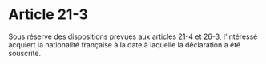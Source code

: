 # Article 21-3

Sous réserve des dispositions prévues aux articles <a href='/affichCodeArticle.do?cidTexte=LEGITEXT000006070721&idArticle=LEGIARTI000006419796&dateTexte=&categorieLien=cid' title='Code civil - art. 21-4 (V)'>21-4 </a>et <a href='/affichCodeArticle.do?cidTexte=LEGITEXT000006070721&idArticle=LEGIARTI000006420167&dateTexte=&categorieLien=cid' title='Code civil - art. 26-3 (V)'>26-3</a>, l'intéressé acquiert la nationalité française à la date à laquelle la déclaration a été souscrite.